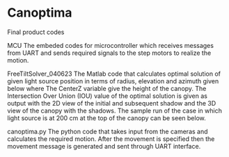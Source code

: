 # Canoptima

Final product codes

MCU
The embeded codes for microcontroller which receives messages from UART and sends required signals to the step motors to realize the motion.

FreeTiltSolver_040623
The Matlab code that calculates optimal solution of given light source position in terms of radius, elevation and azimuth given below where The CenterZ variable give the height of the canopy. The Intersection Over Union (IOU) value of the optimal solution is given as output with the 2D view of the initial and subsequent shadow and the 3D view of the canopy with the shadows. The sample run of the case in which light source is at 200 cm at the top of the canopy can be seen below.

canoptima.py
The python code that takes input from the cameras and calculates the required motion. After the movement is specified then the movement message is generated and sent through UART interface.
